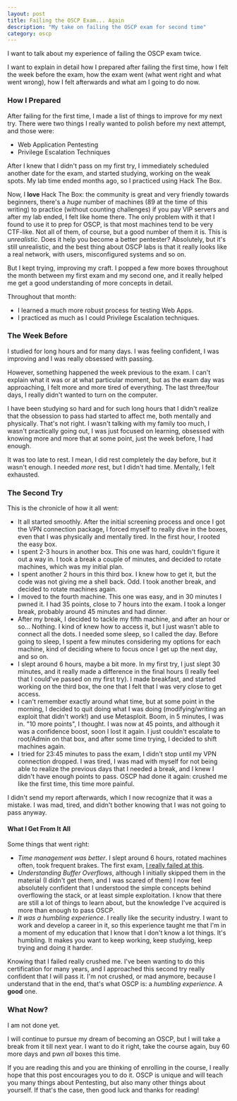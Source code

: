 ```yaml
---
layout: post
title: Failing the OSCP Exam... Again
description: "My take on failing the OSCP exam for second time"
category: oscp
---
```


I want to talk about my experience of failing the OSCP exam twice.

I want to explain in detail how I prepared after failing the first time, how I felt the week before the exam, how the exam went (what went right and what went wrong), how I felt afterwards and what am I going to do now.

### How I Prepared

After failing for the first time, I made a list of things to improve for my next try. There were two things I really wanted to polish before my next attempt, and those were:

- Web Application Pentesting
- Privilege Escalation Techniques

After I knew that I didn't pass on my first try, I immediately scheduled another date for the exam, and started studying, working on the weak spots. My lab time ended months ago, so I practiced using Hack The Box.

Now, I **love** Hack The Box: the community is great and very friendly towards beginners, there's a *huge* number of machines (89 at the time of this writing) to practice (without counting challenges) if you pay VIP servers and after my lab ended, I felt like home there. The only problem with it that I found to use it to prep for OSCP,  is that most machines tend to be very CTF-like. Not all of them, of course, but a good number of them it is. This is *unrealistic*. Does it help you become a better pentester? Absolutely, but it's still unrealistic, and the best thing about OSCP labs is that it really looks like a real network, with users, misconfigured systems and so on.

But I kept trying, improving my craft. I popped a few more boxes throughout the month between my first exam and my second one, and it really helped me get a good understanding of more concepts in detail. 

Throughout that month:

- I learned a much more robust process for testing Web Apps.
- I practiced as much as I could Privilege Escalation techniques.



### The Week Before

I studied for long hours and for many days. I was feeling confident, I was improving and I was really obsessed with passing.

However, something happened the week previous to the exam. I can't explain what it was or at what particular moment, but as the exam day was approaching, I felt more and more tired of everything. The last three/four days, I really didn't wanted to turn on the computer. 

I have been studying so hard and for such long hours that I didn't realize that the obsession to pass had started to affect me, both mentally and physically. That's not right. I wasn't talking with my family too much, I wasn't practically going out, I was just focused on learning, obsessed with knowing more and more that at some point, just the week before, I had enough. 

It was too late to rest. I mean, I did rest completely the day before, but it wasn't enough. I needed *more* rest, but I didn't had time. Mentally, I felt exhausted. 



### The Second Try

This is the chronicle of how it all went:

- It all started smoothly. After the initial screening process and once I got the VPN connection package, I forced myself to really dive in the boxes, even that I was physically and mentally tired. In the first hour, I rooted the easy box. 
- I spent 2-3 hours in another box. This one was hard, couldn't figure it out a way in. I took a break a couple of minutes, and decided to rotate machines, which was my initial plan. 
- I spent another 2 hours in this third box. I knew how to get it, but the code was not giving me a shell back. Odd. I took another break, and decided to rotate machines again.
- I moved to the fourth machine. This one was easy, and in 30 minutes I pwned it. I had 35 points, close to 7 hours into the exam. I took a longer break, probably around 45 minutes and had dinner. 
- After my break, I decided to tackle my fifth machine, and after an hour or so... Nothing. I kind of knew how to access it, but I just wasn't able to connect all the dots. I needed some sleep, so I called the day. Before going to sleep, I spent a few minutes considering my options for each machine, kind of deciding where to focus once I get up the next day, and so on.
- I slept around 6 hours, maybe a bit more. In my first try, I just slept 30 minutes, and it really made a difference in the final hours (I really feel that I could've passed on my first try). I made breakfast, and started working on the third box, the one that I felt that I was very close to get access.
- I can't remember exactly around what time, but at some point in the morning, I decided to quit doing what I was doing (modifying/writing an exploit that didn't work!) and use Metasploit. Boom, in 5 minutes, I was in. "10 more points", I thought. I was now at 45 points, and although it was a confidence boost, soon I lost it again. I just couldn't escalate to root/Admin on that box, and after some time trying, I decided to shift machines again.
- I tried for 23:45 minutes to pass the exam, I didn't stop until my VPN connection dropped. I was tired, I was mad with myself for not being able to realize the previous days that I needed a break, and I knew I didn't have enough points to pass. OSCP had done it again: crushed me like the first time, this time more painful.

I didn't send my report afterwards, which I now recognize that it was a mistake. I was mad, tired, and didn't bother knowing that I was not going to pass anyway. 



#### What I Get From It All

Some things that went right:

- *Time management was better*. I slept around 6 hours, rotated machines often, took frequent brakes. The first exam, [I really failed at this](https://mrcopy.gitlab.io/failing-oscp-exam.html).
- *Understanding Buffer Overflows*, although I initially skipped them in the material (I didn't get them, and I was scared of them) I now feel absolutely confident that I understood the simple concepts behind overflowing the stack, or at least simple exploitation. I know that there are still a lot of things to learn about, but the knowledge I've acquired is more than enough to pass OSCP.
- *It was a humbling experience*. I really like the security industry. I want to work and develop a career in it, so this experience taught me that I'm in a moment of my education that I know that I don't know a lot things. It's humbling. It makes you want to keep working, keep studying, keep trying and doing it harder. 

Knowing that I failed really crushed me. I've been wanting to do this certification for many years, and I approached this second try really confident that I will pass it. I'm not crushed, or mad anymore, because I understand that in the end, that's what OSCP is: a *humbling experience*. A **good** one.

### What Now?

I am not done yet.

I will continue to pursue my dream of becoming an OSCP, but I will take a break from it till next year. I want to do it right, take the course again, buy 60 more days and pwn *all* boxes this time.

If you are reading this and you are thinking of enrolling in the course, I really hope that this post encourages you to do it. OSCP is unique and will teach you many things about Pentesting, but also many other things about yourself. If that's the case, then good luck and thanks for reading!